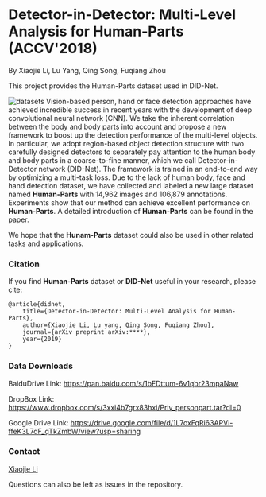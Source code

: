# Detector-in-Detector: Multi-Level Analysis for Human-Parts (ACCV'2018)
By Xiaojie Li, Lu Yang, Qing Song, Fuqiang Zhou

This project provides the Human-Parts dataset used in DID-Net.

![datasets](https://github.com/xiaojie1017/Priv_personpart/blob/master/dataset.png)
Vision-based person, hand or face detection approaches have achieved incredible success in recent years with the development of deep convolutional neural network (CNN). We take the inherent correlation between the body and body parts into account and propose a new framework to boost up the detection performance of the multi-level objects. In particular, we adopt region-based object detection structure with two carefully designed detectors to separately pay attention to the human body and body parts in a coarse-to-fine manner, which we call Detector-in-Detector network (DID-Net). The framework is trained in an end-to-end way by optimizing a multi-task loss. Due to the lack of human body, face and hand detection dataset, we have collected and labeled a new large dataset named **Human-Parts** with 14,962 images and 106,879 annotations. Experiments show that our method can achieve excellent performance on **Human-Parts**. A detailed introduction of **Human-Parts** can be found in the paper.

We hope that the **Hunam-Parts** dataset could also be used in other related tasks and applications.

### Citation
If you find **Human-Parts** dataset or **DID-Net** useful in your research, please cite:

	@article{didnet,
  		title={Detector-in-Detector: Multi-Level Analysis for Human-Parts},
  		author={Xiaojie Li, Lu yang, Qing Song, Fuqiang Zhou},
  		journal={arXiv preprint arXiv:****},
  		year={2019}
    }

### Data Downloads

BaiduDrive Link: https://pan.baidu.com/s/1bFDttum-6v1qbr23mpaNaw

DropBox Link: https://www.dropbox.com/s/3xxi4b7grx83hxi/Priv_personpart.tar?dl=0

Google Drive Link: https://drive.google.com/file/d/1L7oxFqRi63APVi-ffeK3L7dF_qTkZmbW/view?usp=sharing

### Contact
[Xiaojie Li](xiaojieli@buaa.edu.cn)

Questions can also be left as issues in the repository. 

